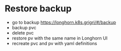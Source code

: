 # Restore backup

- go to backup https://longhorn.k8s.grigri/#/backup
- backup pvc
- delete pvc
- restore pv with the same name in Longhorn UI
- recreate pvc and pv with yaml definitions
